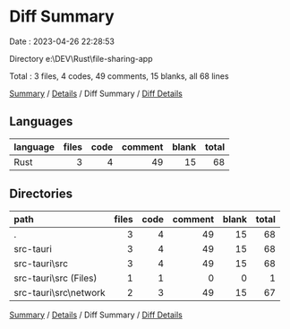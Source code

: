 # Diff Summary

Date : 2023-04-26 22:28:53

Directory e:\\DEV\\Rust\\file-sharing-app

Total : 3 files,  4 codes, 49 comments, 15 blanks, all 68 lines

[Summary](results.md) / [Details](details.md) / Diff Summary / [Diff Details](diff-details.md)

## Languages
| language | files | code | comment | blank | total |
| :--- | ---: | ---: | ---: | ---: | ---: |
| Rust | 3 | 4 | 49 | 15 | 68 |

## Directories
| path | files | code | comment | blank | total |
| :--- | ---: | ---: | ---: | ---: | ---: |
| . | 3 | 4 | 49 | 15 | 68 |
| src-tauri | 3 | 4 | 49 | 15 | 68 |
| src-tauri\\src | 3 | 4 | 49 | 15 | 68 |
| src-tauri\\src (Files) | 1 | 1 | 0 | 0 | 1 |
| src-tauri\\src\\network | 2 | 3 | 49 | 15 | 67 |

[Summary](results.md) / [Details](details.md) / Diff Summary / [Diff Details](diff-details.md)